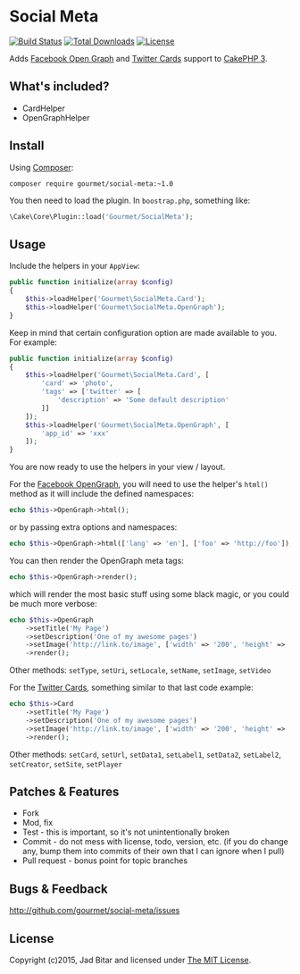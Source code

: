 # Social Meta

[![Build Status](https://img.shields.io/travis/gourmet/social-meta/master.svg?style=flat-square)](https://travis-ci.org/gourmet/social-meta)
[![Total Downloads](https://img.shields.io/packagist/dt/gourmet/social-meta.svg?style=flat-square)](https://packagist.org/packages/gourmet/social-meta)
[![License](https://img.shields.io/badge/license-MIT-blue.svg?style=flat-square)](LICENSE.txt)

Adds [Facebook Open Graph][fbog] and [Twitter Cards][twcards] support to [CakePHP 3].

## What's included?

- CardHelper
- OpenGraphHelper

## Install

Using [Composer]:

```
composer require gourmet/social-meta:~1.0
```

You then need to load the plugin. In `boostrap.php`, something like:

```php
\Cake\Core\Plugin::load('Gourmet/SocialMeta');
```

## Usage

Include the helpers in your `AppView`:

```php
public function initialize(array $config)
{
    $this->loadHelper('Gourmet\SocialMeta.Card');
    $this->loadHelper('Gourmet\SocialMeta.OpenGraph');
}
```

Keep in mind that certain configuration option are made available to you. For example:

```php
public function initialize(array $config)
{
    $this->loadHelper('Gourmet\SocialMeta.Card', [
        'card' => 'photo',
        'tags' => ['twitter' => [
            'description' => 'Some default description'
        ]]
    ]);
    $this->loadHelper('Gourmet\SocialMeta.OpenGraph', [
        'app_id' => 'xxx'
    ]);
}
```

You are now ready to use the helpers in your view / layout.

For the [Facebook OpenGraph][fbog], you will need to use the helper's `html()` method as it
will include the defined namespaces:

```php
echo $this->OpenGraph->html();
```

or by passing extra options and namespaces:

```php
echo $this->OpenGraph->html(['lang' => 'en'], ['foo' => 'http://foo']);
```

You can then render the OpenGraph meta tags:

```php
echo $this->OpenGraph->render();
```

which will render the most basic stuff using some black magic, or you could be much more verbose:

```php
echo $this->OpenGraph
    ->setTitle('My Page')
    ->setDescription('One of my awesome pages')
    ->setImage('http://link.to/image', ['width' => '200', 'height' => '300'])
    ->render();
```

Other methods: `setType`, `setUri`, `setLocale`, `setName`, `setImage`, `setVideo`

For the [Twitter Cards][twcards], something similar to that last code example:

```php
echo $this->Card
    ->setTitle('My Page')
    ->setDescription('One of my awesome pages')
    ->setImage('http://link.to/image', ['width' => '200', 'height' => '300'])
    ->render();
```

Other methods: `setCard`, `setUrl`, `setData1`, `setLabel1`, `setData2`, `setLabel2`, `setCreator`, `setSite`, `setPlayer`

## Patches & Features

* Fork
* Mod, fix
* Test - this is important, so it's not unintentionally broken
* Commit - do not mess with license, todo, version, etc. (if you do change any, bump them into commits of
their own that I can ignore when I pull)
* Pull request - bonus point for topic branches

## Bugs & Feedback

http://github.com/gourmet/social-meta/issues

## License

Copyright (c)2015, Jad Bitar and licensed under [The MIT License][mit].

[CakePHP 3]:http://cakephp.org
[Composer]:http://getcomposer.org
[mit]:http://www.opensource.org/licenses/mit-license.php
[fbog]:https://developers.facebook.com/docs/opengraph
[twcards]:https://dev.twitter.com/cards/overview
